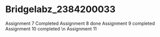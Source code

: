 # Bridgelabz_2384200033
Assignment 7 Completed
Assignment 8 done
Assignment 9 completed 
Assignment 10 completed
\n Assignment 11
